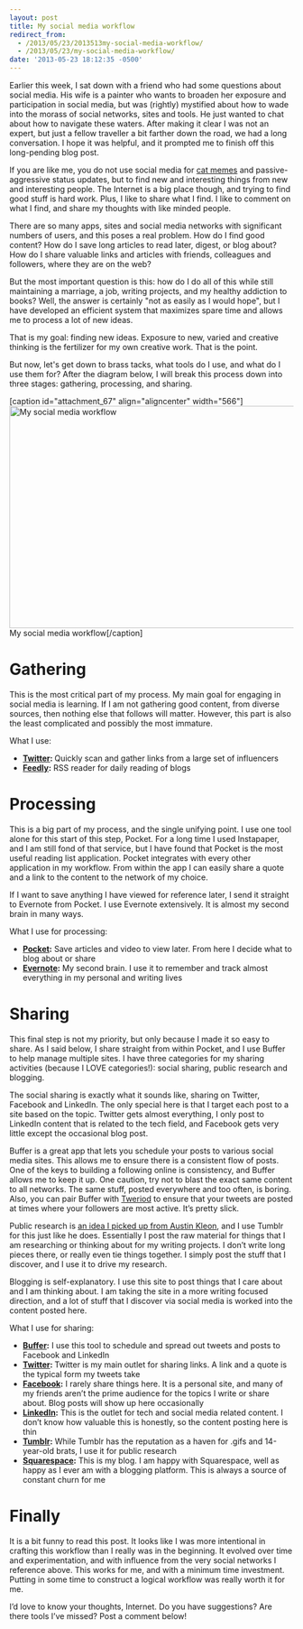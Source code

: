 ```yaml
---
layout: post
title: My social media workflow
redirect_from: 
  - /2013/05/23/2013513my-social-media-workflow/
  - /2013/05/23/my-social-media-workflow/
date: '2013-05-23 18:12:35 -0500'
---
```

<p class="MsoNormal">Earlier this week, I sat down with a friend who had some questions about social media. His wife is a painter who wants to broaden her exposure and participation in social media, but was (rightly) mystified about how to wade into the morass of social networks, sites and tools. He just wanted to chat about how to navigate these waters. After making it clear I was not an expert, but just a fellow traveller a bit farther down the road, we had a long conversation. I hope it was helpful, and it prompted me to finish off this long-pending blog post.</p>
<p class="MsoNormal">If you are like me, you do not use social media for <a href="http://mashable.com/2012/07/02/best-cat-memes-ever/">cat memes</a> and passive-aggressive status updates, but to find new and interesting things from new and interesting people. The Internet is a big place though, and trying to find good stuff is hard work. Plus, I like to share what I find. I like to comment on what I find, and share my thoughts with like minded people.</p>
<p class="MsoNormal">There are so many apps, sites and social media networks with significant numbers of users, and this poses a real problem. How do I find good content? How do I save long articles to read later, digest, or blog about? How do I share valuable links and articles with friends, colleagues and followers, where they are on the web?</p>
<p class="MsoNormal">But the most important question is this: how do I do all of this while still maintaining a marriage, a job, writing projects, and my healthy addiction to books? Well, the answer is certainly "not as easily as I would hope", but I have developed an efficient system that maximizes spare time and allows me to process a lot of new ideas.</p>
<p class="MsoNormal">That is my goal: finding new ideas. Exposure to new, varied and creative thinking is the fertilizer for my own creative work. That is the point.</p>
<p class="MsoNormal" style="text-align: left;">But now, let's get down to brass tacks, what tools do I use, and what do I use them for? After the diagram below, I will break this process down into three stages: gathering, processing, and sharing.</p>
<p><!--EndFragment--></p>
<p>[caption id="attachment_67" align="aligncenter" width="566"]<a href="http://brianlundin.com/wp-content/uploads/2013/05/social-media-workflow.png"><img class="size-full wp-image-67" alt="My social media workflow" src="http://brianlundin.com/wp-content/uploads/2013/05/social-media-workflow.png" width="566" height="394" /></a> My social media workflow[/caption]</p>
<h1>Gathering</h1>
<p class="MsoNormal">This is the most critical part of my process. My main goal for engaging in social media is learning. If I am not gathering good content, from diverse sources, then nothing else that follows will matter. However, this part is also the least complicated and possibly the most immature.</p>
<p class="MsoNormal">What I use:</p>
<ul>
<li><strong><a href="http://www.twitter.com" target="_blank">Twitter</a>: </strong>Quickly scan and gather links from a large set of influencers</li>
<li><strong><a href="http://www.feedly.com" target="_blank">Feedly</a>:</strong> RSS reader for daily reading of blogs</li>
</ul>
<h1>Processing</h1>
<p class="MsoNormal">This is a big part of my process, and the single unifying point. I use one tool alone for this start of this step, Pocket. For a long time I used Instapaper, and I am still fond of that service, but I have found that Pocket is the most useful reading list application. Pocket integrates with every other application in my workflow. From within the app I can easily share a quote and a link to the content to the network of my choice.</p>
<p class="MsoNormal">If I want to save anything I have viewed for reference later, I send it straight to Evernote from Pocket. I use Evernote extensively. It is almost my second brain in many ways.</p>
<p class="MsoNormal">What I use for processing:</p>
<ul>
<li><strong><a href="http://getpocket.com" target="_blank">Pocket</a>:</strong> Save articles and video to view later. From here I decide what to blog about or share</li>
<li><strong><a href="http://www.evernote.com" target="_blank">Evernote</a>:</strong> My second brain. I use it to remember and track almost everything in my personal and writing lives<strong></strong></li>
</ul>
<h1>Sharing</h1>
<p class="MsoNormal">This final step is not my priority, but only because I made it so easy to share. As I said below, I share straight from within Pocket, and I use Buffer to help manage multiple sites. I have three categories for my sharing activities (because I LOVE categories!): social sharing, public research and blogging.</p>
<p class="MsoNormal">The social sharing is exactly what it sounds like, sharing on Twitter, Facebook and LinkedIn. The only special here is that I target each post to a site based on the topic. Twitter gets almost everything, I only post to LinkedIn content that is related to the tech field, and Facebook gets very little except the occasional blog post.</p>
<p class="MsoNormal">Buffer is a great app that lets you schedule your posts to various social media sites. This allows me to ensure there is a consistent flow of posts. One of the keys to building a following online is consistency, and Buffer allows me to keep it up. One caution, try not to blast the exact same content to all networks. The same stuff, posted everywhere and too often, is boring. Also, you can pair Buffer with <a href="http://www.tweriod.com/" target="_blank">Tweriod</a> to ensure that your tweets are posted at times where your followers are most active. It’s pretty slick.</p>
<p class="MsoNormal">Public research is <a href="http://austinkleon.com/2013/05/12/creative-mornings-talk/">an idea I picked up from Austin Kleon</a>, and I use Tumblr for this just like he does. Essentially I post the raw material for things that I am researching or thinking about for my writing projects. I don’t write long pieces there, or really even tie things together. I simply post the stuff that I discover, and I use it to drive my research.</p>
<p class="MsoNormal">Blogging is self-explanatory. I use this site to post things that I care about and I am thinking about. I am taking the site in a more writing focused direction, and a lot of stuff that I discover via social media is worked into the content posted here.</p>
<p class="MsoNormal">What I use for sharing:</p>
<ul>
<li><strong><a href="http://bufferapp.com" target="_blank">Buffer</a>:</strong> I use this tool to schedule and spread out tweets and posts to Facebook and LinkedIn</li>
<li><strong><a href="http://twitter.com" target="_blank">Twitter</a>: </strong>Twitter is my main outlet for sharing links. A link and a quote is the typical form my tweets take</li>
<li><strong><a href="http://www.facebook.com" target="_blank">Facebook</a>:</strong> I rarely share things here. It is a personal site, and many of my friends aren’t the prime audience for the topics I write or share about. Blog posts will show up here occasionally</li>
<li><strong><a href="http://www.linkedin.com" target="_blank">LinkedIn</a>:</strong> This is the outlet for tech and social media related content. I don’t know how valuable this is honestly, so the content posting here is thin<strong></strong></li>
<li><strong><a href="http://tumblr.com">Tumblr</a>:</strong> While Tumblr has the reputation as a haven for .gifs and 14-year-old brats, I use it for public research<strong></strong></li>
<li><strong><a href="http://squarespace.com" target="_blank">Squarespace</a>:</strong> This is my blog. I am happy with Squarespace, well as happy as I ever am with a blogging platform. This is always a source of constant churn for me<strong></strong></li>
</ul>
<h1>Finally</h1>
<p class="MsoNormal">It is a bit funny to read this post. It looks like I was more intentional in crafting this workflow than I really was in the beginning. It evolved over time and experimentation, and with influence from the very social networks I reference above. This works for me, and with a minimum time investment. Putting in some time to construct a logical workflow was really worth it for me.</p>
<p>I’d love to know your thoughts, Internet. Do you have suggestions? Are there tools I’ve missed? Post a comment below!</p>
